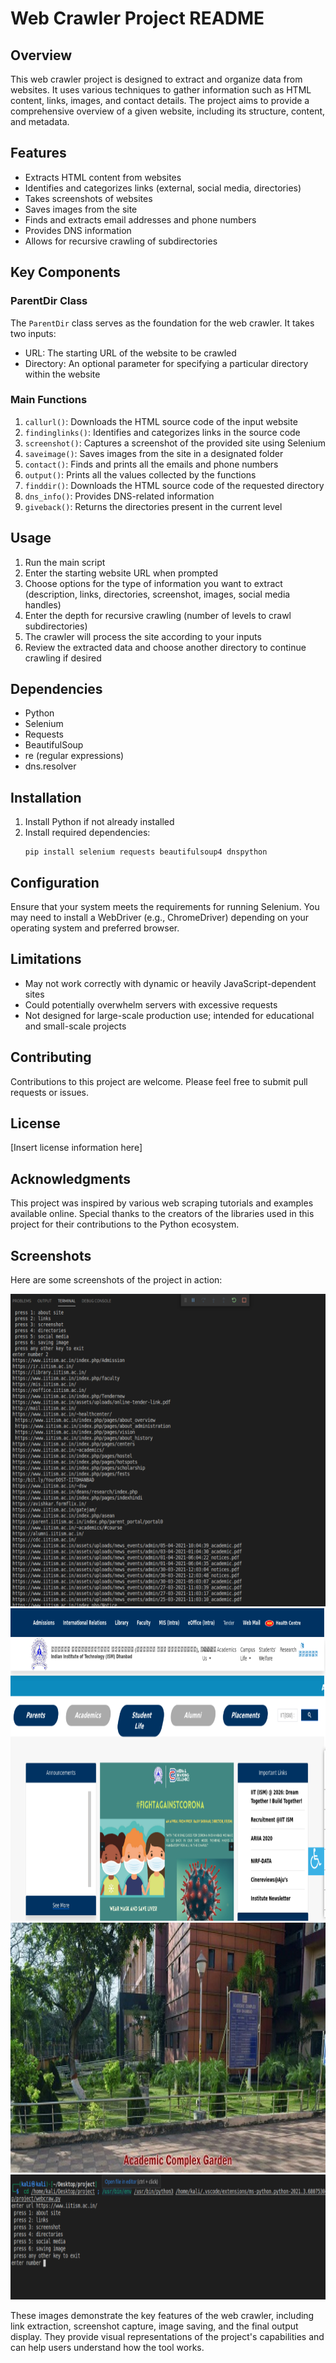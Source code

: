 # Web Crawler Project README

## Overview

This web crawler project is designed to extract and organize data from websites. It uses various techniques to gather information such as HTML content, links, images, and contact details. The project aims to provide a comprehensive overview of a given website, including its structure, content, and metadata.

## Features

- Extracts HTML content from websites
- Identifies and categorizes links (external, social media, directories)
- Takes screenshots of websites
- Saves images from the site
- Finds and extracts email addresses and phone numbers
- Provides DNS information
- Allows for recursive crawling of subdirectories

## Key Components

### ParentDir Class

The `ParentDir` class serves as the foundation for the web crawler. It takes two inputs:
- URL: The starting URL of the website to be crawled
- Directory: An optional parameter for specifying a particular directory within the website

### Main Functions

1. `callurl()`: Downloads the HTML source code of the input website
2. `findinglinks()`: Identifies and categorizes links in the source code
3. `screenshot()`: Captures a screenshot of the provided site using Selenium
4. `saveimage()`: Saves images from the site in a designated folder
5. `contact()`: Finds and prints all the emails and phone numbers
6. `output()`: Prints all the values collected by the functions
7. `finddir()`: Downloads the HTML source code of the requested directory
8. `dns_info()`: Provides DNS-related information
9. `giveback()`: Returns the directories present in the current level

## Usage

1. Run the main script
2. Enter the starting website URL when prompted
3. Choose options for the type of information you want to extract (description, links, directories, screenshot, images, social media handles)
4. Enter the depth for recursive crawling (number of levels to crawl subdirectories)
5. The crawler will process the site according to your inputs
6. Review the extracted data and choose another directory to continue crawling if desired

## Dependencies

- Python
- Selenium
- Requests
- BeautifulSoup
- re (regular expressions)
- dns.resolver

## Installation

1. Install Python if not already installed
2. Install required dependencies:
   ```
   pip install selenium requests beautifulsoup4 dnspython
   ```

## Configuration

Ensure that your system meets the requirements for running Selenium. You may need to install a WebDriver (e.g., ChromeDriver) depending on your operating system and preferred browser.

## Limitations

- May not work correctly with dynamic or heavily JavaScript-dependent sites
- Could potentially overwhelm servers with excessive requests
- Not designed for large-scale production use; intended for educational and small-scale projects

## Contributing

Contributions to this project are welcome. Please feel free to submit pull requests or issues.

## License

[Insert license information here]

## Acknowledgments

This project was inspired by various web scraping tutorials and examples available online. Special thanks to the creators of the libraries used in this project for their contributions to the Python ecosystem.

## Screenshots

Here are some screenshots of the project in action:

<img src="images/links.png" alt="Links from the site" height="500">
<img src="images/screen1.png" alt="Screenshot of the site" height="500">
<img src="images/image0.png" alt="An image saved from the site" height="400">
<img src="images/output.png" alt="User output" height="200">

These images demonstrate the key features of the web crawler, including link extraction, screenshot capture, image saving, and the final output display. They provide visual representations of the project's capabilities and can help users understand how the tool works.